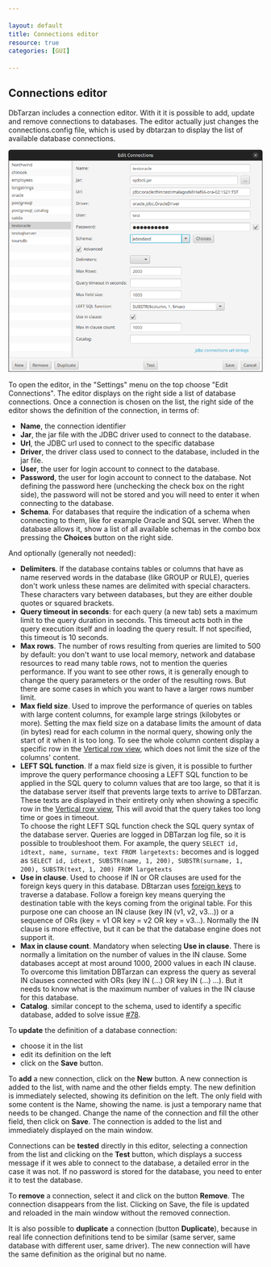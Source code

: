 ```yaml
---

layout: default
title: Connections editor
resource: true
categories: [GUI]

---
```


## Connections editor

DbTarzan includes a connection editor. With it it is possible to add, update and remove connections to databases.
The editor actually just changes the connections.config file, which is used by dbtarzan to display the list of available database connections.

![Connections editor](images/editConnections.png)

To open the editor, in the "Settings" menu on the top choose "Edit Connections".
The editor displays on the right side a list of database connections. 
Once a connection is chosen on the list, the right side of the editor shows the definition of the connection, in terms of:
* **Name**, the connection identifier
* **Jar**, the jar file with the JDBC driver used to connect to the database.
* **Url**, the JDBC url used to connect to the specific database
* **Driver**, the driver class used to connect to the database, included in the jar file.
* **User**, the user for login account to connect to the database.
* **Password**, the user for login account to connect to the database. Not defining the password here (unchecking the check box on the right side), the password will not be stored and you will need to enter it when connecting to the database. 
* **Schema**. For databases that require the indication of a schema when connecting to them, like for example Oracle and SQL server. When the database allows it, show a list of all available schemas in the combo box pressing the **Choices** button on the right side.

And optionally (generally not needed):
* **Delimiters**. If the database contains tables or columns that have as name reserved words in the database (like GROUP or RULE), queries don't work unless these names are delimited with special characters. These characters vary between databases, but they are either double quotes or squared brackets. 
* **Query timeout in seconds**: for each query (a new tab) sets a maximum limit to the query duration in seconds. This timeout acts both in the query execution itself and in loading the query result. If not specified, this timeout is 10 seconds.
* **Max rows**. The number of rows resulting from queries are limited to 500 by default: you don't want to use local memory, network and database resources to read many table rows, not to mention the queries performance. If you want to see other rows, it is generally enough to change the query parameters or the order of the resulting rows. But there are some cases in which you want to have a larger rows number limit. 
* **Max field size**. Used to improve the performance of queries on tables with large content columns, for example large strings (kilobytes or more). Setting the max field size on a database limits the amount of data (in bytes) read for each column in the normal query, showing only the start of it when it is too long. To see the whole column content display a specific row in the [Vertical row view](Vertical-row-view), which does not limit the size of the columns' content.
* **LEFT SQL function**. If a max field size is given, it is possible to further improve the query performance choosing a LEFT SQL function to be applied in the SQL query to column values that are too large, so that it is the database server itself that prevents large texts to arrive to DBTarzan. These texts are displayed in their entirety only when showing a specific row in the [Vertical row view](Vertical-row-view), This will avoid that the query takes too long time or goes in timeout.  
    To choose the right LEFT SQL function check the SQL query syntax of the database server.
    Queries are logged in DBTarzan log file, so it is possible to troubleshoot them.
    For axample, the query `SELECT id, idtext, name, surname, text FROM largetexts:` becomes and is logged as `SELECT id, idtext, SUBSTR(name, 1, 200), SUBSTR(surname, 1, 200), SUBSTR(text, 1, 200) FROM largetexts`
* **Use in clause**. Used to choose if IN or OR clauses are used for the foreign keys query in this database. DBtarzan uses [foreign keys](ForeignKeys) to traverse a database. Follow a foreign key means querying the destination table with the keys coming from the original table. For this purpose one can choose an IN clause (key IN (v1, v2, v3...)) or a sequence of ORs (key = v1 OR key = v2 OR key = v3...). Normally the IN clause is more effective, but it can be that the database engine does not support it.
* **Max in clause count**. Mandatory when selecting **Use in clause**. There is normally a limitation on the number of values in the IN clause. Some databases accept at most around 1000, 2000 values in each IN clause. To overcome this limitation DBTarzan can express the query as several IN clauses connected with ORs (key IN (...) OR key IN (...) ...). But it needs to know what is the maximum number of values in the IN clause for this database.
* **Catalog**. similar concept to the schema, used to identify a specific database, added to solve issue [#78](https://github.com/aferrandi/dbtarzan/issues/78).


To **update** the definition of a database connection:
* choose it in the list
* edit its definition on the left
* click on the **Save** button. 

To **add** a new connection, click on the **New** button. A new connection is added to the list, with name <NEW> and the other fields empty.
The new definition is immediately selected, showing its definition on the left. 
The only field with some content is the Name, showing the <NEW> name. <NEW> is just a temporary name that needs to be changed. 
Change the name of the connection and fill the other field, then click on **Save**. The connection is added to the list and immediately displayed on the main window.

Connections can be **tested** directly in this editor, selecting a connection from the list and clicking on the **Test** button, which displays a success message if it wes able to connect to the database, a detailed error in the case it was not.
If no password is stored for the database, you need to enter it to test the database.

To **remove** a connection, select it and click on the button **Remove**. The connection disappears from the list. Clicking on Save, the file is updated and reloaded in the main window without the removed connection. 

It is also possible to **duplicate** a connection (button **Duplicate**), because in real life connection definitions tend to be similar (same server, same database with different user, same driver). The new connection will have the same definition as the original but no name.


